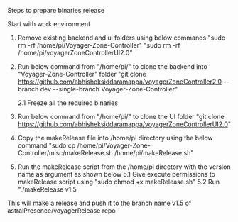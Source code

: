 Steps to prepare binaries release

Start with work environment

1. Remove existing backend and ui folders using below commands
"sudo rm -rf /home/pi/Voyager-Zone-Controller"
"sudo rm -rf /home/pi/voyagerZoneControllerUI2.0"

2. Run below command from "/home/pi/" to clone the backend into "Voyager-Zone-Controller" folder
"git clone  https://github.com/abhisheksiddaramappa/voyagerZoneController2.0 --branch dev --single-branch Voyager-Zone-Controller"

   2.1 Freeze all the required binaries 
   
   
3. Run below command from "/home/pi/" to clone the UI folder 
"git clone https://github.com/abhisheksiddaramappa/voyagerZoneControllerUI2.0"

4. Copy the makeRelease file into /home/pi directory using the below command
"sudo cp /home/pi/Voyager-Zone-Controller/misc/makeRelease.sh /home/pi/makeRelease.sh"



5. Run the makeRelease script from the /home/pi directory with the version name as argument as shown below
    5.1 Give execute permissions to makeRelease script using "sudo chmod +x makeRelease.sh"
    5.2 Run "./makeRelease v1.5
    
    
This will make a release and push it to the branch name v1.5 of astralPresence/voyagerRelease repo
